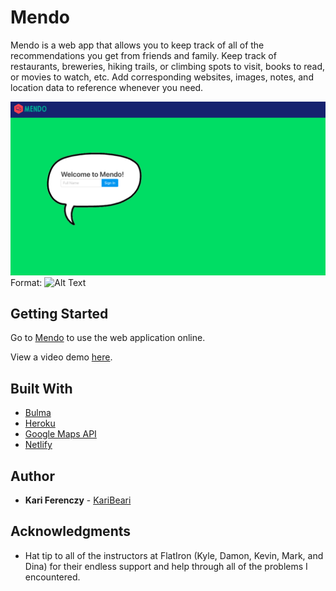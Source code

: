 # Mendo

Mendo is a web app that allows you to keep track of all of the recommendations you get from friends and family.  Keep track of restaurants, breweries, hiking trails, or climbing spots to visit, books to read, or movies to watch, etc.  Add corresponding websites, images, notes, and location data to reference whenever you need.  

![Login Page](/login.png)
Format: ![Alt Text](url)

## Getting Started

Go to [Mendo](https://mendo.netlify.com/) to use the web application online.

View a video demo [here](https://youtu.be/iEcKUlsrDrk/).


## Built With

* [Bulma](https://bulma.io/)
* [Heroku](https://dashboard.heroku.com/apps)
* [Google Maps API](https://developers.google.com/maps/documentation/)
* [Netlify](https://www.netlify.com/)


## Author

* **Kari Ferenczy** - [KariBeari](https://github.com/karibeari)


## Acknowledgments

* Hat tip to all of the instructors at FlatIron (Kyle, Damon, Kevin, Mark, and Dina) for their endless support and help through all of the problems I encountered.
